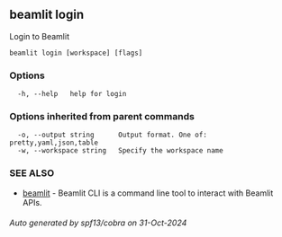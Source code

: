 ## beamlit login

Login to Beamlit

```
beamlit login [workspace] [flags]
```

### Options

```
  -h, --help   help for login
```

### Options inherited from parent commands

```
  -o, --output string      Output format. One of: pretty,yaml,json,table
  -w, --workspace string   Specify the workspace name
```

### SEE ALSO

* [beamlit](beamlit.md)	 - Beamlit CLI is a command line tool to interact with Beamlit APIs.

###### Auto generated by spf13/cobra on 31-Oct-2024
